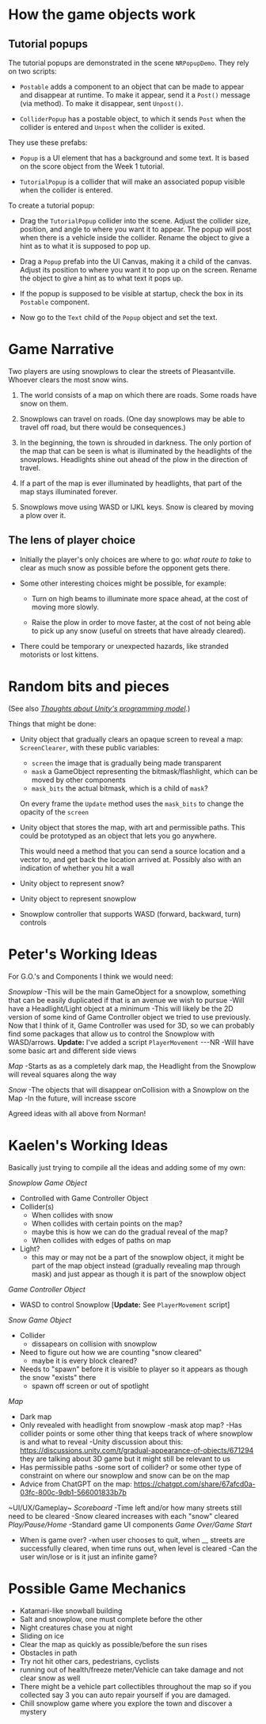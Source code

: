 # How the game objects work

## Tutorial popups

The tutorial popups are demonstrated in the scene `NRPopupDemo`. They rely on two scripts:

  - `Postable` adds a component to an object that can be made to appear and disappear at runtime.  To make it appear, send it a `Post()` message (via method).  To make it disappear, sent `Unpost()`.

  - `ColliderPopup` has a postable object, to which it sends `Post` when the collider is entered and `Unpost` when the collider is exited.
  
They use these prefabs:

  - `Popup` is a UI element that has a background and some text.  It is based on the score object from the Week 1 tutorial.

  - `TutorialPopup` is a collider that will make an associated popup visible when the collider is entered.


To create a tutorial popup:

  - Drag the `TutorialPopup` collider into the scene.  Adjust the collider size, position, and angle to where you want it to appear.  The popup will post when there is a vehicle inside the collider.  Rename the object to give a hint as to what it is supposed to pop up.
  
  - Drag a `Popup` prefab into the UI Canvas, making it a child of the canvas.  Adjust its position to where you want it to pop up on the screen.  Rename the object to give a hint as to what text it pops up.
  
  - If the popup is supposed to be visible at startup, check the box in its `Postable` component.

  - Now go to the `Text` child of the `Popup` object and set the text.



# Game Narrative

Two players are using snowplows to clear the streets of Pleasantville.
Whoever clears the most snow wins.

 1. The world consists of a map on which there are roads.  Some roads have snow on them.
 
 2. Snowplows can travel on roads.  (One day snowplows may be able to travel off road, but there would be consequences.)
 
 3. In the beginning, the town is shrouded in darkness.  The only portion of the map that can be seen is what is illuminated by the headlights of the snowplows.  Headlights shine out ahead of the plow in the direction of travel.

 4. If a part of the map is ever illuminated by headlights, that part of the map stays illuminated forever.
 
 5. Snowplows move using WASD or IJKL keys.  Snow is cleared by moving a plow over it.
 
## The lens of player choice

  - Initially the player's only choices are where to go: *what route to take* to clear as much snow as possible before the opponent gets there.
  
  - Some other interesting choices might be possible, for example:

      * Turn on high beams to illuminate more space ahead, at the cost of moving more slowly.
      
      * Raise the plow in order to move faster, at the cost of not being able to pick up any snow (useful on streets that have already cleared).
      
  - There could be temporary or unexpected hazards, like stranded motorists or lost kittens.


# Random bits and pieces

(See also _[Thoughts about Unity's programming model](UNITY.md)_.)

Things that might be done:

  - Unity object that gradually clears an opaque screen to reveal a map: `ScreenClearer`, with these public variables:

      * `screen` the image that is gradually being made transparent
      * `mask` a GameObject representing the bitmask/flashlight, which can be moved by other components
      * `mask_bits` the actual bitmask, which is a child of `mask`?

    On every frame the `Update` method uses the `mask_bits` to change the opacity of the `screen`
    
  - Unity object that stores the map, with art and permissible paths.  This could be prototyped as an object that lets you go anywhere.

    This would need a method that you can send a source location and a vector to, and get back the location arrived at.  Possibly also with an indication of whether you hit a wall
    
  - Unity object to represent snow?

  - Unity object to represent snowplow

  - Snowplow controller that supports WASD (forward, backward, turn) controls


# Peter's Working Ideas

For G.O.'s and Components I think we would need:

*Snowplow*
  -This will be the main GameObject for a snowplow, something that can be easily duplicated if 
        that is an avenue we wish to pursue
  -Will have a Headlight/Light object at a minimum
  -This will likely be the 2D version of some kind of Game Controller object we tried to use 
        previously. Now that I think of it, Game Controller was used for 3D, so we can 
        probably find some packages that allow us to control the Snowplow with WASD/arrows.  **Update:** I've added a script `PlayerMovement` ---NR
  -Will have some basic art and different side views
  
*Map*
  -Starts as as a completely dark map, the Headlight from the Snowplow will reveal squares 
  along the way

*Snow*
  -The objects that will disappear onCollision with a Snowplow on the Map
  -In the future, will increase sscore

Agreed ideas with all above from Norman!

# Kaelen's Working Ideas
Basically just trying to compile all the ideas and adding some of my own:

*Snowplow Game Object*
  - Controlled with Game Controller Object
  - Collider(s)
      * When collides with snow
      * When collides with certain points on the map? 
      * maybe this is how we can do the gradual reveal of the map? 
      * When collides with edges of paths on map
  - Light?
     * this may or may not be a part of the snowplow object, it might be part of the map object instead (gradually revealing map through mask) and just appear as though it is part of the snowplow object

*Game Controller Object*

  - WASD to control Snowplow [**Update:** See `PlayerMovement` script]

*Snow Game Object*

  - Collider
      * dissapears on collision with snowplow
  - Need to figure out how we are counting "snow cleared"
      * maybe it is every block cleared?
  - Needs to "spawn" before it is visible to player so it appears as though the snow "exists" there
      * spawn off screen or out of spotlight

*Map*
  - Dark map
  - Only revealed with headlight from snowplow
    -mask atop map?
    -Has collider points or some other thing that keeps track of where snowplow is and what to reveal
    -Unity discussion about this: https://discussions.unity.com/t/gradual-appearance-of-objects/671294 
      they are talking about 3D game but it might still be relevant to us
  - Has permissible paths
    -some sort of collider? or some other type of constraint on where our snowplow and snow can be on the map
  - Advice from ChatGPT on the map: https://chatgpt.com/share/67afcd0a-03fc-800c-9db1-566001833b7b

~UI/UX/Gameplay~
*Scoreboard*
  -Time left and/or how many streets still need to be cleared
  -Snow cleared
    increases with each "snow" cleared
*Play/Pause/Home*
  -Standard game UI components
*Game Over/Game Start*
  - When is game over?
    -when user chooses to quit, when __ streets are successfully cleared, when time runs out, when level is cleared
  -Can the user win/lose or is it just an infinite game?

# Possible Game Mechanics
- Katamari-like snowball building
- Salt and snowplow, one must complete before the other
- Night creatures chase you at night
- Sliding on ice
- Clear the map as quickly as possible/before the sun rises
- Obstacles in path
- Try not hit other cars, pedestrians, cyclists
- running out of health/freeze meter/Vehicle can take damage and not clear snow as well
- There might be a vehicle part collectibles throughout the map so if you collected say 3 you can auto repair yourself if you are damaged.
- Chill snowplow game where you explore the town and discover a mystery


